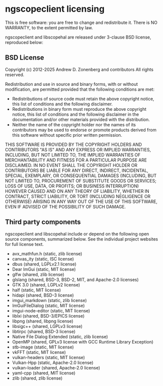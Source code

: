 # ngscopeclient licensing
This is free software: you are free to change and redistribute it.
There is NO WARRANTY, to the extent permitted by law.

ngscopeclient and libscopehal are released under 3-clause BSD license, reproduced below:

## BSD License
Copyright (c) 2012-2025 Andrew D. Zonenberg and contributors
All rights reserved.

Redistribution and use in source and binary forms, with or without modification, are permitted provided that the following conditions are met:

  * Redistributions of source code must retain the above copyright notice, this list of conditions and the following disclaimer.
  * Redistributions in binary form must reproduce the above copyright notice, this list of conditions and the following disclaimer in the documentation and/or other materials provided with the distribution.
  * Neither the name of the copyright holder nor the names of its contributors may be used to endorse or promote products derived from this software without specific prior written permission.

THIS SOFTWARE IS PROVIDED BY THE COPYRIGHT HOLDERS AND CONTRIBUTORS "AS IS" AND ANY EXPRESS OR IMPLIED WARRANTIES, INCLUDING, BUT NOT LIMITED TO, THE IMPLIED WARRANTIES OF MERCHANTABILITY AND FITNESS FOR A PARTICULAR PURPOSE ARE DISCLAIMED. IN NO EVENT SHALL THE COPYRIGHT HOLDER OR CONTRIBUTORS BE LIABLE FOR ANY DIRECT, INDIRECT, INCIDENTAL, SPECIAL, EXEMPLARY, OR CONSEQUENTIAL DAMAGES (INCLUDING, BUT NOT LIMITED TO, PROCUREMENT OF SUBSTITUTE GOODS OR SERVICES; LOSS OF USE, DATA, OR PROFITS; OR BUSINESS INTERRUPTION) HOWEVER CAUSED AND ON ANY THEORY OF LIABILITY, WHETHER IN CONTRACT, STRICT LIABILITY, OR TORT (INCLUDING NEGLIGENCE OR OTHERWISE) ARISING IN ANY WAY OUT OF THE USE OF THIS SOFTWARE, EVEN IF ADVISED OF THE POSSIBILITY OF SUCH DAMAGE.

## Third party components
ngscopeclient and libscopehal include or depend on the following open source components, summarized below. See the individual project websites for full license text.

  * avx_mathfun.h (static, zlib license)
  * canvas_ity (static, ISC license)
  * dbus (shared, LGPLv2.1 license)
  * Dear ImGui (static, MIT license)
  * glfw (shared, zlib license)
  * glslang (shared, BSD-3, BSD-2, MIT, and Apache-2.0 licenses)
  * GTK 3.0 (shared, LGPLv2 license)
  * half (static, MIT license)
  * hidapi (shared, BSD-3 license)
  * imgui_markdown (static, zlib license)
  * ImGuiFileDialog (static, MIT license)
  * imgui-node-editor (static, MIT license)
  * liblxi (shared, BSD-3/EPICS license)
  * libpng (shared, libpng license)
  * libsigc++ (shared, LGPLv3 license)
  * libtirpc (shared, BSD-3 license)
  * Native File Dialog Extended (static, zlib license)
  * OpenMP (shared, GPLv3 license with GCC Runtime Library Exception)
  * stb-image (static, MIT license)
  * vkFFT (static, MIT license)
  * vulkan-headers (static, MIT license)
  * Vulkan-Hpp (static, Apache-2.0 license)
  * vulkan-loader (shared, Apache-2.0 license)
  * yaml-cpp (shared, MIT license)
  * zlib (shared, zlib license)
